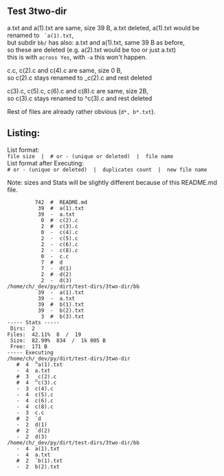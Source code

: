 ## Test 3two-dir

a.txt and a(1).txt are same, size 39 B, a.txt deleted, a(1).txt would be renamed to `` `a(1).txt``,  
but subdir `bb/` has also: a.txt and a(1).txt, same 39 B as before,  
so these are deleted (e.g. a(2).txt would be too or just a.txt)  
this is with `across Yes`, with `-a` this won't happen.

c.c, c(2).c and c(4).c are same, size 0 B,  
so c(2).c stays renamed to _c(2).c and rest deleted

c(3).c, c(5).c, c(6).c and c(8).c are same, size 2B,  
so c(3).c stays renamed to ^c(3).c and rest deleted

Rest of files are already rather obvious (`d*, b*.txt`).

## Listing:
List format:  
`file size  |  # or - (unique or deleted)  |  file name`  
List format after Executing:  
`# or - (unique or deleted)  |  duplicates count  |  new file name`

Note: sizes and Stats will be slightly different because of this README.md file.

```
         742  #  README.md
          39  #  a(1).txt
          39  -  a.txt
           0  #  c(2).c
           2  #  c(3).c
           0  -  c(4).c
           2  -  c(5).c
           2  -  c(6).c
           2  -  c(8).c
           0  -  c.c
           7  #  d
           7  -  d(1)
           2  #  d(2)
           2  -  d(3)
/home/ch/_dev/py/dirt/test-dirs/3two-dir/bb
          39  -  a(1).txt
          39  -  a.txt
          39  #  b(1).txt
          39  -  b(2).txt
           3  #  b(3).txt
----- Stats -----
 Dirs:  2
Files:  42.11%  8  /  19
 Size:  82.99%  834  /  1k 005 B
 Free:  171 B
----- Executing
/home/ch/_dev/py/dirt/test-dirs/3two-dir
   #  4  ^a(1).txt
   -  4  a.txt
   #  3  _c(2).c
   #  4  ^c(3).c
   -  3  c(4).c
   -  4  c(5).c
   -  4  c(6).c
   -  4  c(8).c
   -  3  c.c
   #  2  `d
   -  2  d(1)
   #  2  `d(2)
   -  2  d(3)
/home/ch/_dev/py/dirt/test-dirs/3two-dir/bb
   -  4  a(1).txt
   -  4  a.txt
   #  2  `b(1).txt
   -  2  b(2).txt
```
